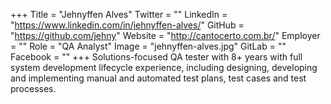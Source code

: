 +++
Title = "Jehnyffen Alves"
Twitter = ""
LinkedIn = "https://www.linkedin.com/in/jehnyffen-alves/"
GitHub = "https://github.com/jehny"
Website = "http://cantocerto.com.br/"
Employer = ""
Role = "QA Analyst"
Image = "jehnyffen-alves.jpg"
GitLab = ""
Facebook = ""
+++
Solutions-focused QA tester with 8&#43; years with full system development lifecycle experience, including designing, developing and implementing manual and automated test plans, test cases and test processes.